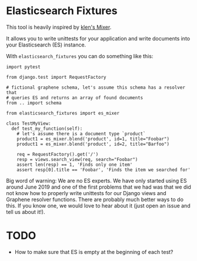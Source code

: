 # Elasticsearch Fixtures

This tool is heavily inspired by [klen's Mixer](https://github.com/klen/mixer).

It allows you to write unittests for your application and write documents
into your Elasticsearch (ES) instance.

With `elasticsearch_fixtures` you can do something like this:

```
import pytest

from django.test import RequestFactory

# fictional graphene schema, let's assume this schema has a resolver that
# queries ES and returns an array of found documents
from .. import schema

from elasticsearch_fixtures import es_mixer

class TestMyView:
  def test_my_function(self):
    # let's assume there is a document type `product`
    product1 = es_mixer.blend('product', id=1, title="Foobar")
    product1 = es_mixer.blend('product', id=2, title="Barfoo")

    req = RequestFactory().get('/')
    resp = views.search_view(req, search="Foobar")
    assert len(resp) == 1, 'Finds only one item'
    assert resp[0].title == 'Foobar', 'Finds the item we searched for'
```

Big word of warning: We are no ES experts. We have only started using ES around
June 2019 and one of the first problems that we had was that we did not know how
to properly write unittests for our Django views and Graphene resolver
functions. There are probably much better ways to do this. If you know one, we
would love to hear about it (just open an issue and tell us about it!).

# TODO

- How to make sure that ES is empty at the beginning of each test?
